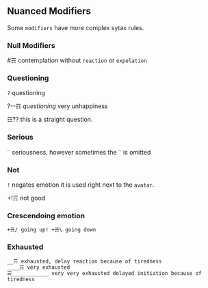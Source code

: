 ## Nuanced Modifiers
Some `modifiers` have more complex sytax rules.

### Null Modifiers
#☴ contemplation without `reaction` or `expelation`

### Questioning
`?` questioning

?--☶ *questioning* very unhappiness

☶?? this is a straight question.


### Serious
`‾` seriousness, however sometimes the `‾` is omitted

### Not
`!` negates emotion it is used right next to the `avatar`.

+!☴ not good

### Crescendoing emotion
``
+☴/ going up!
+☴\ going down
``

### Exhausted
```
__☴ exhausted, delay reaction because of tiredness
____☴ very exhausted
☴____________ very very exhausted delayed initiation because of tiredness
```